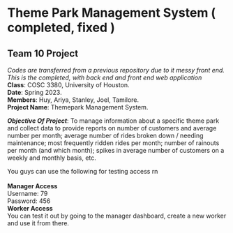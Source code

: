  # **Theme Park Management System** ( completed, fixed )
 ## **Team 10** Project <br>
 *Codes are transferred from a previous repository due to it messy front end. <br> This is the completed, with back end and front end web application* <br>
 **Class**: COSC 3380, University of Houston. <br>
 **Date**: Spring 2023.<br>
**Members**: Huy, Ariya, Stanley, Joel, Tamilore. <br>
**Project Name**: Themepark Management System. <br>

***Objective Of Project***: To manage information about a specific theme park and collect data to provide reports on number of customers and
average number per month; average number of rides broken down / needing
maintenance; most frequently ridden rides per month; number of rainouts per
month (and which month); spikes in average number of customers on a
weekly and monthly basis, etc.
<br>
 
 You guys can use the following for testing access rn <br><br>
**Manager Access**<br>
 Username: 79<br>
 Password: 456 <br>
**Worker Access**<br>
You can test it out by going to the manager dashboard, create a new worker and use it from there.
